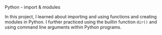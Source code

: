 Python - import & modules

In this project, I learned about importing and using functions and creating
modules in Python. I further practiced using the builtin function
`dir()` and using command line arguments within Python programs.


